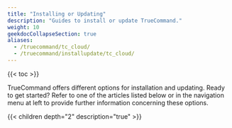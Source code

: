 ```yaml
---
title: "Installing or Updating"
description: "Guides to install or update TrueCommand."
weight: 10
geekdocCollapseSection: true
aliases:
  - /truecommand/tc_cloud/
  - /truecommand/installupdate/tc_cloud/
---
```


{{< toc >}}

TrueCommand offers different options for installation and updating.
Ready to get started?
Refer to one of the articles listed below or in the navigation menu at left to provide further information concerning these options.

{{< children depth="2" description="true" >}} 
